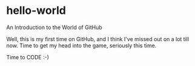 # hello-world
An Introduction to the World of GitHub

Well, this is my first time on GitHub, and I think I've missed out on a lot till now. 
Time to get my head into the game, seriously this time.

Time to CODE :-)
